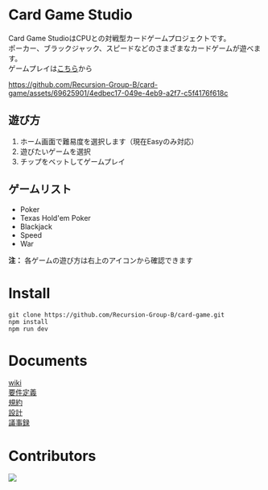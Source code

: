 # Card Game Studio

Card Game StudioはCPUとの対戦型カードゲームプロジェクトです。  
ポーカー、ブラックジャック、スピードなどのさまざまなカードゲームが遊べます。  
ゲームプレイは[こちら](https://card-game-prod.netlify.app/)から


https://github.com/Recursion-Group-B/card-game/assets/69625901/4edbec17-049e-4eb9-a2f7-c5f4176f618c

## 遊び方
1. ホーム画面で難易度を選択します（現在Easyのみ対応）
2. 遊びたいゲームを選択
3. チップをベットしてゲームプレイ

## ゲームリスト
- Poker
- Texas Hold'em Poker
- Blackjack
- Speed
- War

**注：** 各ゲームの遊び方は右上のアイコンから確認できます

# Install
```
git clone https://github.com/Recursion-Group-B/card-game.git
npm install
npm run dev
```

# Documents
[wiki](https://github.com/Recursion-Group-B/card-game/wiki)  
[要件定義](https://github.com/Recursion-Group-B/card-game/wiki/%E8%A6%81%E4%BB%B6%E5%AE%9A%E7%BE%A9)  
[規約](https://github.com/Recursion-Group-B/card-game/wiki/%E8%A6%8F%E7%B4%84)  
[設計](https://github.com/Recursion-Group-B/card-game/wiki/%E8%A8%AD%E8%A8%88)  
[議事録](https://github.com/Recursion-Group-B/card-game/wiki/%E8%AD%B0%E4%BA%8B%E9%8C%B2)

# Contributors
<a href="https://github.com/Recursion-Group-B/card-game/graphs/contributors">
  <img src="https://contrib.rocks/image?repo=recursion-group-b/card-game" />
</a>